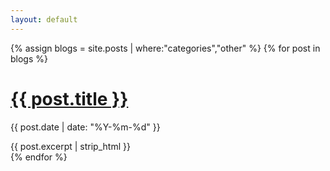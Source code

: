```yaml
---
layout: default
---
```


{% assign blogs = site.posts | where:"categories","other" %}
{% for post in blogs %}
  <h1><a href="{{ post.url }}">{{ post.title }}</a></h1>
  <p class="author">
    <span class="date">{{ post.date | date: "%Y-%m-%d" }}</span>
  </p>
  <div class="content">
    {{ post.excerpt | strip_html }}
  </div>
{% endfor %}